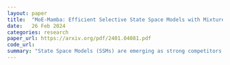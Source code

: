 ```yaml
---
layout: paper
title:  "MoE-Mamba: Efficient Selective State Space Models with Mixture of Experts"
date:   26 Feb 2024
categories: research
paper_url: https://arxiv.org/pdf/2401.04081.pdf
code_url: 
summary: "State Space Models (SSMs) are emerging as strong competitors in sequential modeling, challenging Transformers. Integrating Mixture of Experts (MoE) has enhanced Transformer-based models, including cutting-edge open models. We suggest combining SSMs with MoE to further unlock their scaling potential. Our model, MoE-Mamba, based on the SSM model Mamba, exceeds the performance of both Mamba and traditional Transformer-MoE models. Notably, MoE-Mamba achieves Mamba's performance with 2.35 times fewer training steps, maintaining Mamba's inference advantages over Transformers."
---
```


